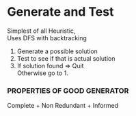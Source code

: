 # Generate and Test

Simplest of all Heuristic,   
Uses DFS with backtracking

1. Generate a possible solution
2. Test to see if that is actual solution
3. If solution found => Quit  
Otherwise go to 1.

### PROPERTIES OF GOOD GENERATOR
Complete + Non Redundant + Informed
